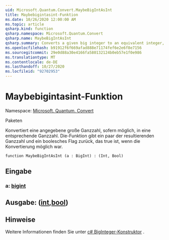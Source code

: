 ```yaml
---
uid: Microsoft.Quantum.Convert.MaybeBigIntAsInt
title: Maybebigintasint-Funktion
ms.date: 10/26/2020 12:00:00 AM
ms.topic: article
qsharp.kind: function
qsharp.namespace: Microsoft.Quantum.Convert
qsharp.name: MaybeBigIntAsInt
qsharp.summary: Converts a given big integer to an equivalent integer, if possible. The function returns a pair of the resulting integer and a Boolean flag which is true, if and only if the conversion was possible.
ms.openlocfilehash: b91912f6f669afad888e71174fef6e2e6f8e7156
ms.sourcegitcommit: 29e0d88a30e4166fa580132124b0eb57e1f0e986
ms.translationtype: MT
ms.contentlocale: de-DE
ms.lasthandoff: 10/27/2020
ms.locfileid: "92702953"
---
```

# <a name="maybebigintasint-function"></a>Maybebigintasint-Funktion

Namespace: [Microsoft. Quantum. Convert](xref:Microsoft.Quantum.Convert)

Paketen [](https://nuget.org/packages/)


Konvertiert eine angegebene große Ganzzahl, sofern möglich, in eine entsprechende Ganzzahl.
Die-Funktion gibt ein paar der resultierenden Ganzzahl und ein boolesches Flag zurück, das true ist, wenn die Konvertierung möglich war.

```qsharp
function MaybeBigIntAsInt (a : BigInt) : (Int, Bool)
```


## <a name="input"></a>Eingabe

### <a name="a--bigint"></a>a: [bigint](xref:microsoft.quantum.lang-ref.bigint)





## <a name="output--intbool"></a>Ausgabe: ([int](xref:microsoft.quantum.lang-ref.int),[bool](xref:microsoft.quantum.lang-ref.bool))



## <a name="remarks"></a>Hinweise

Weitere Informationen finden Sie unter [c# BigInteger-Konstruktor](https://docs.microsoft.com/dotnet/api/system.numerics.biginteger.-ctor?view=netframework-4.7.2#System_Numerics_BigInteger__ctor_System_Int64_) .